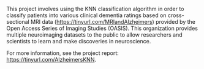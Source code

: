 This project involves using the KNN classification algorithm in order to classify patients into various clinical dementia ratings based on cross-sectional MRI data (https://tinyurl.com/MRIandAlzheimers) provided by the Open Access Series of Imaging Studies (OASIS). This organization provides multiple neuroimaging datasets to the public to allow researchers and scientists to learn and make discoveries in neuroscience. 

For more information, see the project report: https://tinyurl.com/AlzheimersKNN. 


